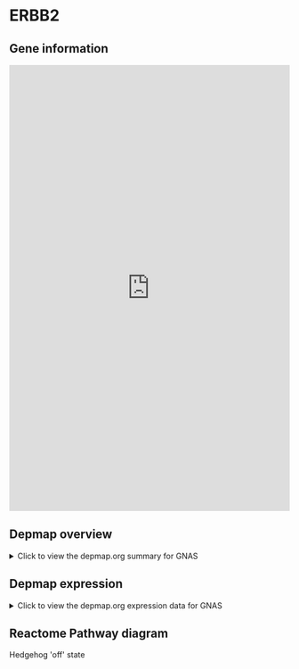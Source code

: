 <h1>ERBB2</h1>

<h2>Gene information</h2>
<iframe src="https://depmap.org/portal/gene/GNAS?tab=about" style="border:none;width:100%;height:800px"></iframe>

<h2>Depmap overview</h2>
<details>
  <summary>Click to view the depmap.org summary for GNAS</summary>
  <iframe src="https://depmap.org/portal/gene/GNAS?tab=overview" style="border:none;width:100%;height:800px"></iframe>
</details>

<h2>Depmap expression</h2>
<details>
  <summary>Click to view the depmap.org expression data for GNAS</summary>
  <iframe src="https://depmap.org/portal/gene/GNAS?tab=characterization" style="border:none;width:100%;height:800px"></iframe>
</details>



<h2>Reactome Pathway diagram</h2>
Hedgehog 'off' state
<div id="diagramHolder"></div>

<script>
    //Creating the Reactome Diagram widget
    //Take into account a proxy needs to be set up in your server side pointing to www.reactome.org
    function onReactomeDiagramReady(){  //This function is automatically called when the widget code is ready to be used
        var diagram = Reactome.Diagram.create({
            "placeHolder" : "diagramHolder",
            "width" : 900,
            "height" : 500
        });

        //Initialising it to the "Hemostasis" pathway
        diagram.loadDiagram("R-HSA-5610787");

        //Adding different listeners

        diagram.onDiagramLoaded(function (loaded) {
            console.info("Loaded ", loaded);
            diagram.flagItems("BAD");
	    diagram.flagItems("Q92934");
            if (loaded == "R-HSA-5610787") diagram.selectItem("R-HSA-5610787");
        });

     }
</script>



